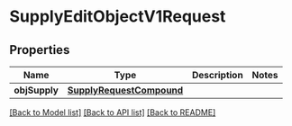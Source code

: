# SupplyEditObjectV1Request

## Properties
Name | Type | Description | Notes
------------ | ------------- | ------------- | -------------
**objSupply** | [**SupplyRequestCompound**](SupplyRequestCompound.md) |  | 

[[Back to Model list]](../README.md#documentation-for-models) [[Back to API list]](../README.md#documentation-for-api-endpoints) [[Back to README]](../README.md)


